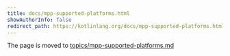 ```yaml
---
title: docs/mpp-supported-platforms.html
showAuthorInfo: false
redirect_path: https://kotlinlang.org/docs/mpp-supported-platforms.html
---
```


The page is moved to [topics/mpp-supported-platforms.md](docs/topics/mpp-supported-platforms.md)

